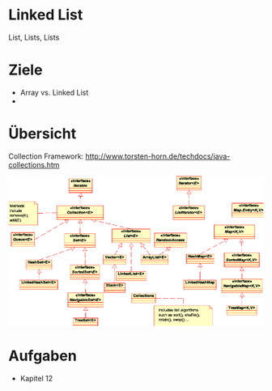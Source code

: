 # Linked List

List, Lists, Lists

# Ziele

* Array vs. Linked List
*

# Übersicht

Collection Framework: http://www.torsten-horn.de/techdocs/java-collections.htm

![](CollectionsFramework.png)

# Aufgaben

* Kapitel 12
